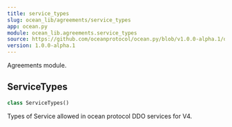 ```yaml
---
title: service_types
slug: ocean_lib/agreements/service_types
app: ocean.py
module: ocean_lib.agreements.service_types
source: https://github.com/oceanprotocol/ocean.py/blob/v1.0.0-alpha.1/ocean_lib/agreements/service_types.py
version: 1.0.0-alpha.1
---
```

Agreements module.

## ServiceTypes

```python
class ServiceTypes()
```

Types of Service allowed in ocean protocol DDO services for V4.

